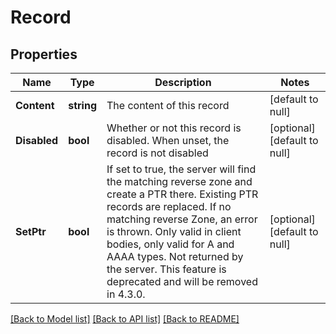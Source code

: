 # Record

## Properties
Name | Type | Description | Notes
------------ | ------------- | ------------- | -------------
**Content** | **string** | The content of this record | [default to null]
**Disabled** | **bool** | Whether or not this record is disabled. When unset, the record is not disabled | [optional] [default to null]
**SetPtr** | **bool** | If set to true, the server will find the matching reverse zone and create a PTR there. Existing PTR records are replaced. If no matching reverse Zone, an error is thrown. Only valid in client bodies, only valid for A and AAAA types. Not returned by the server. This feature is deprecated and will be removed in 4.3.0. | [optional] [default to null]

[[Back to Model list]](../README.md#documentation-for-models) [[Back to API list]](../README.md#documentation-for-api-endpoints) [[Back to README]](../README.md)


